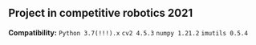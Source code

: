 
## Project in competitive robotics 2021
**Compatibility:**
`Python 3.7(!!!).x`
`cv2 4.5.3`
`numpy 1.21.2`
`imutils 0.5.4`
